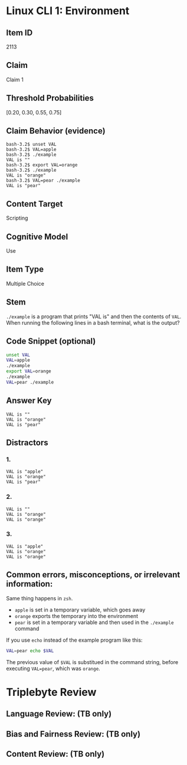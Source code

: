 # Linux CLI 1: Environment

## Item ID
2113

## Claim
Claim 1

## Threshold Probabilities
[0.20, 0.30, 0.55, 0.75]

## Claim Behavior (evidence)
```
bash-3.2$ unset VAL
bash-3.2$ VAL=apple
bash-3.2$ ./example
VAL is ""
bash-3.2$ export VAL=orange
bash-3.2$ ./example
VAL is "orange"
bash-3.2$ VAL=pear ./example
VAL is "pear"
```

## Content Target
Scripting


## Cognitive Model
Use

## Item Type
Multiple Choice

## Stem
`./example` is a program that prints "VAL is" and then the contents of `VAL`. When running the following lines in a bash terminal, what is the output?

## Code Snippet (optional)
```bash
unset VAL
VAL=apple
./example
export VAL=orange
./example
VAL=pear ./example
```

## Answer Key
```
VAL is ""
VAL is "orange"
VAL is "pear"
```

## Distractors
### 1.
```
VAL is "apple"
VAL is "orange"
VAL is "pear"
```

### 2.
```
VAL is ""
VAL is "orange"
VAL is "orange"
```

### 3.
```
VAL is "apple"
VAL is "orange"
VAL is "orange"
```

## Common errors, misconceptions, or irrelevant information:
Same thing happens in `zsh`.

* `apple` is set in a temporary variable, which goes away
* `orange` exports the temporary into the environment
* `pear` is set in a temporary variable and then used in the `./example` command

If you use `echo` instead of the example program like this:
```bash
VAL=pear echo $VAL
```
The previous value of `$VAL` is substitued in the command string, before executing `VAL=pear`, which was `orange`.

# Triplebyte Review

## Language Review: (TB only)

## Bias and Fairness Review: (TB only)

## Content Review: (TB only)
